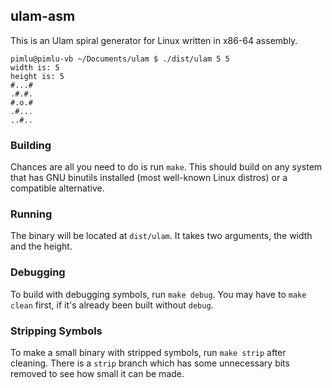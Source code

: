 ## ulam-asm

This is an Ulam spiral generator for Linux written in x86-64 assembly.

```
pimlu@pimlu-vb ~/Documents/ulam $ ./dist/ulam 5 5
width is: 5
height is: 5
#...#
.#.#.
#.o.#
.#...
..#..
```

### Building
Chances are all you need to do is run `make`.  This should build on any system that has GNU binutils installed (most well-known Linux distros) or a compatible alternative.

### Running
The binary will be located at `dist/ulam`.  It takes two arguments, the width and the height.

### Debugging

To build with debugging symbols, run `make debug`.  You may have to `make clean` first, if it's already been built without `debug`.

### Stripping Symbols
To make a small binary with stripped symbols, run `make strip` after cleaning.  There is a `strip` branch which has some unnecessary bits removed to see how small it can be made.
